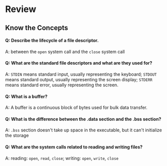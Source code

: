 
# Review
## Know the Concepts
#### Q: Describe the lifecycle of a file descriptor.

A: between the `open` system call and the `close` system call

#### Q: What are the standard file descriptors and what are they used for?

A: `STDIN` means standard input, usually representing the keyboard;
`STDOUT` means standard output, usually representing the screen display;
`STDERR` means standard error, usually representing the screen.

#### Q: What is a buffer?

A: A buffer is a continuous block of bytes used for bulk data transfer.

#### Q: What is the difference between the .data section and the .bss section?

A: `.bss` section doesn't take up space in the executable, but it can't initialize the storage

#### Q:  What are the system calls related to reading and writing files?

A: reading: `open`, `read`, `close`; writing: `open`, `write`, `close`



